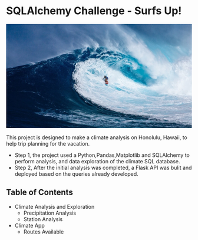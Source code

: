 # SQLAlchemy Challenge - Surfs Up!

![surfing.png](images/surfing.jpg)


This project is designed to make a climate analysis on Honolulu, Hawaii, to help trip planning for the vacation. 
 * Step 1, the project used a Python,Pandas,Matplotlib and SQLAlchemy to perform analysis, and data exploration of the climate SQL database.
 * Step 2, After the initial analysis was completed, a Flask API was bulit and deployed based on the queries already developed.

 
## Table of Contents
 * Climate Analysis and Exploration
   - Precipitation Analysis
   - Station Analysis
 * Climate App
   - Routes Available
